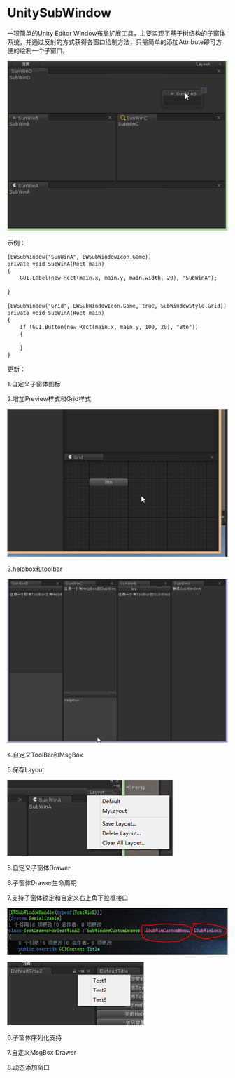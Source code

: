 # UnitySubWindow

一项简单的Unity Editor Window布局扩展工具，主要实现了基于树结构的子窗体系统，并通过反射的方式获得各窗口绘制方法，只需简单的添加Attribute即可方便的绘制一个子窗口。

![示例1](doc/doc1.gif)

示例：

```
[EWSubWindow("SunWinA", EWSubWindowIcon.Game)]
private void SubWinA(Rect main)
{
	GUI.Label(new Rect(main.x, main.y, main.width, 20), "SubWinA");

}

[EWSubWindow("Grid", EWSubWindowIcon.Game, true, SubWindowStyle.Grid)]
private void SubWinA(Rect main)
{
	if (GUI.Button(new Rect(main.x, main.y, 100, 20), "Btn"))
	{

	}
}
```

更新：

1.自定义子窗体图标

2.增加Preview样式和Grid样式

![](doc/doc2.gif)

3.helpbox和toolbar

![](doc/doc3.gif)

4.自定义ToolBar和MsgBox

5.保存Layout

![](doc/doc4.jpg)

5.自定义子窗体Drawer

6.子窗体Drawer生命周期

7.支持子窗体锁定和自定义右上角下拉框接口

![](doc/doc5.png)

![](doc/doc6.jpg)

6.子窗体序列化支持

7.自定义MsgBox Drawer

8.动态添加窗口